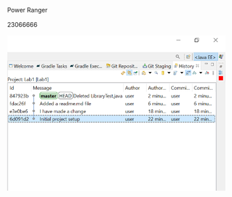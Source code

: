 Power Ranger<br/><br/>23066666<br/><br/>
![alt text](https://github.com/IshanHegde/COMP3111-Lab1-2020s/blob/master/Screenshot%20(7).png)
